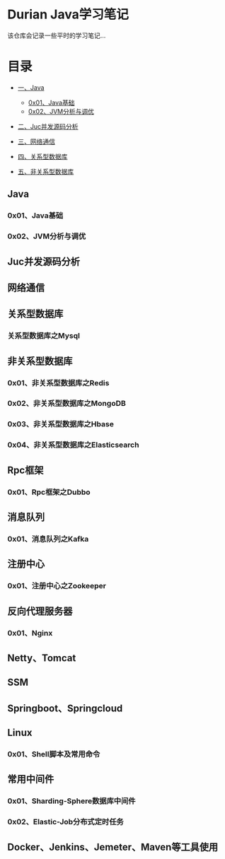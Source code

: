 # Durian Java学习笔记
该仓库会记录一些平时的学习笔记...

<!-- GFM-TOC -->
# 目录
* [一、Java](#Java)
  * [0x01、Java基础](#0x01Java基础)
  * [0x02、JVM分析与调优](#0x02JVM分析与调优)
  
* [二、Juc并发源码分析](#Juc并发源码分析)
 
* [三、网络通信](#网络通信)

* [四、关系型数据库](#关系型数据库)

* [五、非关系型数据库](#非关系型数据库)
<!-- GFM-TOC -->

## Java
### 0x01、Java基础
### 0x02、JVM分析与调优

## Juc并发源码分析

## 网络通信

## 关系型数据库
### 关系型数据库之Mysql

## 非关系型数据库
### 0x01、非关系型数据库之Redis
### 0x02、非关系型数据库之MongoDB
### 0x03、非关系型数据库之Hbase
### 0x04、非关系型数据库之Elasticsearch

## Rpc框架
### 0x01、Rpc框架之Dubbo

## 消息队列
### 0x01、消息队列之Kafka

## 注册中心
### 0x01、注册中心之Zookeeper

## 反向代理服务器
### 0x01、Nginx

## Netty、Tomcat

## SSM

## Springboot、Springcloud

## Linux
### 0x01、Shell脚本及常用命令

## 常用中间件
### 0x01、Sharding-Sphere数据库中间件
### 0x02、Elastic-Job分布式定时任务

## Docker、Jenkins、Jemeter、Maven等工具使用
